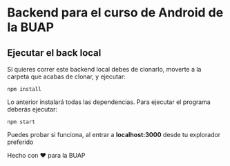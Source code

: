 # Backend para el curso de Android de la BUAP
## Ejecutar el back local

Si quieres correr este backend local debes de clonarlo, moverte a la carpeta que acabas de clonar, y ejecutar:
```
npm install
```

Lo anterior instalará todas las dependencias. Para ejecutar el programa deberás ejecutar:
```
npm start
```

Puedes probar si funciona, al entrar a **localhost:3000** desde tu explorador preferido

Hecho con :heart: para la BUAP

